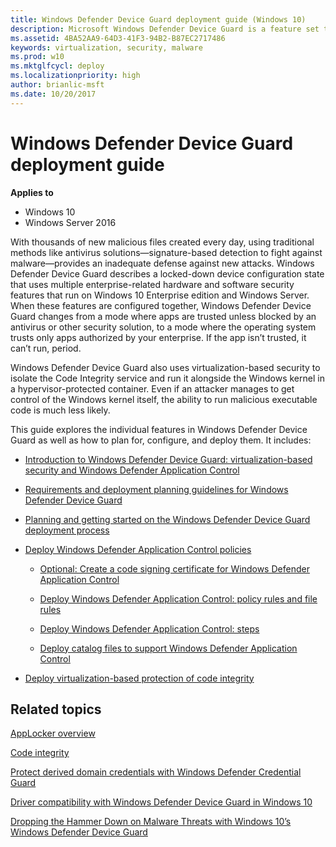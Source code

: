 ```yaml
---
title: Windows Defender Device Guard deployment guide (Windows 10)
description: Microsoft Windows Defender Device Guard is a feature set that consists of both hardware and software system integrity hardening features that revolutionize the Windows operating system’s security.
ms.assetid: 4BA52AA9-64D3-41F3-94B2-B87EC2717486
keywords: virtualization, security, malware
ms.prod: w10
ms.mktglfcycl: deploy
ms.localizationpriority: high
author: brianlic-msft
ms.date: 10/20/2017
---
```


# Windows Defender Device Guard deployment guide

**Applies to**
-   Windows 10
-   Windows Server 2016

With thousands of new malicious files created every day, using traditional methods like antivirus solutions—signature-based detection to fight against malware—provides an inadequate defense against new attacks. Windows Defender Device Guard describes a locked-down device configuration state that uses multiple enterprise-related hardware and software security features that run on Windows 10 Enterprise edition and Windows Server. When these features are configured together, Windows Defender Device Guard changes from a mode where apps are trusted unless blocked by an antivirus or other security solution, to a mode where the operating system trusts only apps authorized by your enterprise. If the app isn’t trusted, it can’t run, period. 

Windows Defender Device Guard also uses virtualization-based security to isolate the Code Integrity service and run it alongside the Windows kernel in a hypervisor-protected container. Even if an attacker manages to get control of the Windows kernel itself, the ability to run malicious executable code is much less likely. 

This guide explores the individual features in Windows Defender Device Guard as well as how to plan for, configure, and deploy them. It includes:

- [Introduction to Windows Defender Device Guard: virtualization-based security and Windows Defender Application Control](introduction-to-device-guard-virtualization-based-security-and-code-integrity-policies.md)

- [Requirements and deployment planning guidelines for Windows Defender Device Guard](requirements-and-deployment-planning-guidelines-for-device-guard.md)

- [Planning and getting started on the Windows Defender Device Guard deployment process](planning-and-getting-started-on-the-device-guard-deployment-process.md)

- [Deploy Windows Defender Application Control policies](deploy-device-guard-deploy-code-integrity-policies.md)

    - [Optional: Create a code signing certificate for Windows Defender Application Control](optional-create-a-code-signing-certificate-for-code-integrity-policies.md)

    - [Deploy Windows Defender Application Control: policy rules and file rules](deploy-code-integrity-policies-policy-rules-and-file-rules.md)

    - [Deploy Windows Defender Application Control: steps](deploy-code-integrity-policies-steps.md)

    - [Deploy catalog files to support Windows Defender Application Control](deploy-catalog-files-to-support-code-integrity-policies.md)

- [Deploy virtualization-based protection of code integrity](deploy-device-guard-enable-virtualization-based-security.md)

## Related topics

[AppLocker overview](/windows/device-security/applocker/applocker-overview)

<!-- The following topic is EIGHT YEARS OLD, but I don't really see anything better out there on Code Integrity that existed before Windows 10. -->

[Code integrity](https://technet.microsoft.com/library/dd348642.aspx)

[Protect derived domain credentials with Windows Defender Credential Guard](/windows/access-protection/credential-guard/credential-guard)

[Driver compatibility with Windows Defender Device Guard in Windows 10](https://blogs.msdn.microsoft.com/windows_hardware_certification/2015/05/22/driver-compatibility-with-device-guard-in-windows-10)

[Dropping the Hammer Down on Malware Threats with Windows 10’s Windows Defender Device Guard](https://channel9.msdn.com/Events/Ignite/2015/BRK2336)



